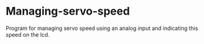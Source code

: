 # Managing-servo-speed
Program for managing servo speed using an analog input and indicating this speed on the lcd.
